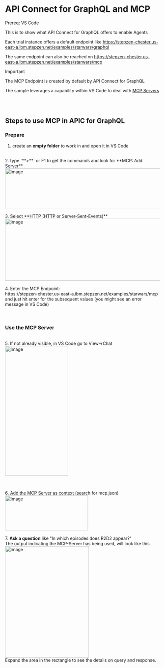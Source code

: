# API Connect for GraphQL and MCP

Prereq: VS Code

This is to show what API Connect for GraphQL offers to enable Agents 

Each trial instance offers a default endpoint like
https://stepzen-chester.us-east-a.ibm.stepzen.net/examples/starwars/graphql 

The same endpoint can also be reached on
https://stepzen-chester.us-east-a.ibm.stepzen.net/examples/starwars/mcp

> [!IMPORTANT]
> The MCP Endpoint is created by default by API Connect for GraphQL

The sample leverages a capability within VS Code to deal with [MCP Servers](https://code.visualstudio.com/docs/copilot/customization/mcp-servers)

<br><br>
## Steps to use MCP in APIC for GraphQL
### Prepare

1. create an **empty folder** to work in and open it in VS Code
<br>
2. type `**>**` or F1 to get the commands and look for **MCP: Add Server**<br>
<img width="889" height="129" alt="image" src="https://github.com/user-attachments/assets/6be916e4-0eda-404f-a3c3-cbbd629e5909" /><br>
<br>
3. Select **HTTP (HTTP or Server-Sent-Events)**<br>
   <img width="714" height="201" alt="image" src="https://github.com/user-attachments/assets/0f7a0907-4465-4d16-bac6-399562144a58" /><br>
<br>
4. Enter the MCP Endpoint:<br>
   https://stepzen-chester.us-east-a.ibm.stepzen.net/examples/starwars/mcp<br>
   and just hit enter for the subsequent values (you might see an error message in VS Code)<br>
<br><br>

### Use the MCP Server
<br>
5. If not already visible, in VS Code go to View->Chat<br>
<img width="205" height="420" alt="image" src="https://github.com/user-attachments/assets/40ff61dc-59ae-4315-82ce-38d451f146ff" />

<br><br>
6. Add the MCP Server as context (search for mcp.json) <br>
   <img width="270" height="113" alt="image" src="https://github.com/user-attachments/assets/1e036a46-973a-476d-b167-58dd32f264cc" /><br>
<br>
7. **Ask a question** like "In which episodes does R2D2 appear?"<br>
The output indicating the MCP-Server has being used, will look like this<br>
<img width="273" height="361" alt="image" src="https://github.com/user-attachments/assets/21733fe2-9b76-47cd-9d84-c66514fef5b6" /><br>
Expand the area in the rectangle to see the details on query and response.
